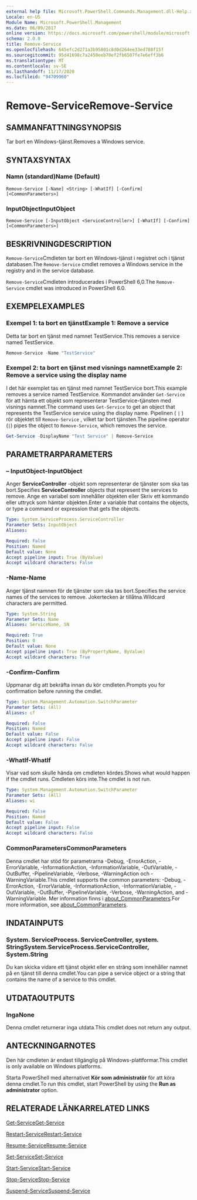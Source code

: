 ```yaml
---
external help file: Microsoft.PowerShell.Commands.Management.dll-Help.xml
Locale: en-US
Module Name: Microsoft.PowerShell.Management
ms.date: 06/09/2017
online version: https://docs.microsoft.com/powershell/module/microsoft.powershell.management/remove-service?view=powershell-7.2&WT.mc_id=ps-gethelp
schema: 2.0.0
title: Remove-Service
ms.openlocfilehash: 645efc2d271a3b95801c8d0d264ee33ed788f15f
ms.sourcegitcommit: 95d41698c7a2450eeb70ef2fb6507fe7e6eff3b6
ms.translationtype: MT
ms.contentlocale: sv-SE
ms.lasthandoff: 11/17/2020
ms.locfileid: "94709960"
---
```

# <span data-ttu-id="6ea0b-102">Remove-Service</span><span class="sxs-lookup"><span data-stu-id="6ea0b-102">Remove-Service</span></span>

## <span data-ttu-id="6ea0b-103">SAMMANFATTNING</span><span class="sxs-lookup"><span data-stu-id="6ea0b-103">SYNOPSIS</span></span>
<span data-ttu-id="6ea0b-104">Tar bort en Windows-tjänst.</span><span class="sxs-lookup"><span data-stu-id="6ea0b-104">Removes a Windows service.</span></span>

## <span data-ttu-id="6ea0b-105">SYNTAX</span><span class="sxs-lookup"><span data-stu-id="6ea0b-105">SYNTAX</span></span>

### <span data-ttu-id="6ea0b-106">Namn (standard)</span><span class="sxs-lookup"><span data-stu-id="6ea0b-106">Name (Default)</span></span>

```
Remove-Service [-Name] <String> [-WhatIf] [-Confirm] [<CommonParameters>]
```

### <span data-ttu-id="6ea0b-107">InputObject</span><span class="sxs-lookup"><span data-stu-id="6ea0b-107">InputObject</span></span>

```
Remove-Service [-InputObject <ServiceController>] [-WhatIf] [-Confirm] [<CommonParameters>]
```

## <span data-ttu-id="6ea0b-108">BESKRIVNING</span><span class="sxs-lookup"><span data-stu-id="6ea0b-108">DESCRIPTION</span></span>

<span data-ttu-id="6ea0b-109">`Remove-Service`Cmdleten tar bort en Windows-tjänst i registret och i tjänst databasen.</span><span class="sxs-lookup"><span data-stu-id="6ea0b-109">The `Remove-Service` cmdlet removes a Windows service in the registry and in the service database.</span></span>

<span data-ttu-id="6ea0b-110">`Remove-Service`Cmdleten introducerades i PowerShell 6,0.</span><span class="sxs-lookup"><span data-stu-id="6ea0b-110">The `Remove-Service` cmdlet was introduced in PowerShell 6.0.</span></span>

## <span data-ttu-id="6ea0b-111">EXEMPEL</span><span class="sxs-lookup"><span data-stu-id="6ea0b-111">EXAMPLES</span></span>

### <span data-ttu-id="6ea0b-112">Exempel 1: ta bort en tjänst</span><span class="sxs-lookup"><span data-stu-id="6ea0b-112">Example 1: Remove a service</span></span>

<span data-ttu-id="6ea0b-113">Detta tar bort en tjänst med namnet TestService.</span><span class="sxs-lookup"><span data-stu-id="6ea0b-113">This removes a service named TestService.</span></span>

```powershell
Remove-Service -Name "TestService"
```

### <span data-ttu-id="6ea0b-114">Exempel 2: ta bort en tjänst med visnings namnet</span><span class="sxs-lookup"><span data-stu-id="6ea0b-114">Example 2: Remove a service using the display name</span></span>

<span data-ttu-id="6ea0b-115">I det här exemplet tas en tjänst med namnet TestService bort.</span><span class="sxs-lookup"><span data-stu-id="6ea0b-115">This example removes a service named TestService.</span></span> <span data-ttu-id="6ea0b-116">Kommandot använder `Get-Service` för att hämta ett objekt som representerar TestService-tjänsten med visnings namnet.</span><span class="sxs-lookup"><span data-stu-id="6ea0b-116">The command uses `Get-Service` to get an object that represents the TestService service using the display name.</span></span> <span data-ttu-id="6ea0b-117">Pipelinen ( `|` ) rör objektet till `Remove-Service` , vilket tar bort tjänsten.</span><span class="sxs-lookup"><span data-stu-id="6ea0b-117">The pipeline operator (`|`) pipes the object to `Remove-Service`, which removes the service.</span></span>

```powershell
Get-Service -DisplayName "Test Service" | Remove-Service
```

## <span data-ttu-id="6ea0b-118">PARAMETRAR</span><span class="sxs-lookup"><span data-stu-id="6ea0b-118">PARAMETERS</span></span>

### <span data-ttu-id="6ea0b-119">– InputObject</span><span class="sxs-lookup"><span data-stu-id="6ea0b-119">-InputObject</span></span>

<span data-ttu-id="6ea0b-120">Anger **ServiceController** -objekt som representerar de tjänster som ska tas bort.</span><span class="sxs-lookup"><span data-stu-id="6ea0b-120">Specifies **ServiceController** objects that represent the services to remove.</span></span> <span data-ttu-id="6ea0b-121">Ange en variabel som innehåller objekten eller Skriv ett kommando eller uttryck som hämtar objekten.</span><span class="sxs-lookup"><span data-stu-id="6ea0b-121">Enter a variable that contains the objects, or type a command or expression that gets the objects.</span></span>

```yaml
Type: System.ServiceProcess.ServiceController
Parameter Sets: InputObject
Aliases:

Required: False
Position: Named
Default value: None
Accept pipeline input: True (ByValue)
Accept wildcard characters: False
```

### <span data-ttu-id="6ea0b-122">-Name</span><span class="sxs-lookup"><span data-stu-id="6ea0b-122">-Name</span></span>

<span data-ttu-id="6ea0b-123">Anger tjänst namnen för de tjänster som ska tas bort.</span><span class="sxs-lookup"><span data-stu-id="6ea0b-123">Specifies the service names of the services to remove.</span></span> <span data-ttu-id="6ea0b-124">Jokertecken är tillåtna.</span><span class="sxs-lookup"><span data-stu-id="6ea0b-124">Wildcard characters are permitted.</span></span>

```yaml
Type: System.String
Parameter Sets: Name
Aliases: ServiceName, SN

Required: True
Position: 0
Default value: None
Accept pipeline input: True (ByPropertyName, ByValue)
Accept wildcard characters: True
```

### <span data-ttu-id="6ea0b-125">-Confirm</span><span class="sxs-lookup"><span data-stu-id="6ea0b-125">-Confirm</span></span>

<span data-ttu-id="6ea0b-126">Uppmanar dig att bekräfta innan du kör cmdleten.</span><span class="sxs-lookup"><span data-stu-id="6ea0b-126">Prompts you for confirmation before running the cmdlet.</span></span>

```yaml
Type: System.Management.Automation.SwitchParameter
Parameter Sets: (All)
Aliases: cf

Required: False
Position: Named
Default value: False
Accept pipeline input: False
Accept wildcard characters: False
```

### <span data-ttu-id="6ea0b-127">-WhatIf</span><span class="sxs-lookup"><span data-stu-id="6ea0b-127">-WhatIf</span></span>

<span data-ttu-id="6ea0b-128">Visar vad som skulle hända om cmdleten kördes.</span><span class="sxs-lookup"><span data-stu-id="6ea0b-128">Shows what would happen if the cmdlet runs.</span></span> <span data-ttu-id="6ea0b-129">Cmdleten körs inte.</span><span class="sxs-lookup"><span data-stu-id="6ea0b-129">The cmdlet is not run.</span></span>

```yaml
Type: System.Management.Automation.SwitchParameter
Parameter Sets: (All)
Aliases: wi

Required: False
Position: Named
Default value: False
Accept pipeline input: False
Accept wildcard characters: False
```

### <span data-ttu-id="6ea0b-130">CommonParameters</span><span class="sxs-lookup"><span data-stu-id="6ea0b-130">CommonParameters</span></span>

<span data-ttu-id="6ea0b-131">Denna cmdlet har stöd för parametrarna -Debug, -ErrorAction, -ErrorVariable, -InformationAction, -InformationVariable, -OutVariable, -OutBuffer, -PipelineVariable, -Verbose, -WarningAction och -WarningVariable.</span><span class="sxs-lookup"><span data-stu-id="6ea0b-131">This cmdlet supports the common parameters: -Debug, -ErrorAction, -ErrorVariable, -InformationAction, -InformationVariable, -OutVariable, -OutBuffer, -PipelineVariable, -Verbose, -WarningAction, and -WarningVariable.</span></span> <span data-ttu-id="6ea0b-132">Mer information finns i [about_CommonParameters](https://go.microsoft.com/fwlink/?LinkID=113216).</span><span class="sxs-lookup"><span data-stu-id="6ea0b-132">For more information, see [about_CommonParameters](https://go.microsoft.com/fwlink/?LinkID=113216).</span></span>

## <span data-ttu-id="6ea0b-133">INDATA</span><span class="sxs-lookup"><span data-stu-id="6ea0b-133">INPUTS</span></span>

### <span data-ttu-id="6ea0b-134">System. ServiceProcess. ServiceController, system. String</span><span class="sxs-lookup"><span data-stu-id="6ea0b-134">System.ServiceProcess.ServiceController, System.String</span></span>

<span data-ttu-id="6ea0b-135">Du kan skicka vidare ett tjänst objekt eller en sträng som innehåller namnet på en tjänst till denna cmdlet.</span><span class="sxs-lookup"><span data-stu-id="6ea0b-135">You can pipe a service object or a string that contains the name of a service to this cmdlet.</span></span>

## <span data-ttu-id="6ea0b-136">UTDATA</span><span class="sxs-lookup"><span data-stu-id="6ea0b-136">OUTPUTS</span></span>

### <span data-ttu-id="6ea0b-137">Inga</span><span class="sxs-lookup"><span data-stu-id="6ea0b-137">None</span></span>

<span data-ttu-id="6ea0b-138">Denna cmdlet returnerar inga utdata.</span><span class="sxs-lookup"><span data-stu-id="6ea0b-138">This cmdlet does not return any output.</span></span>

## <span data-ttu-id="6ea0b-139">ANTECKNINGAR</span><span class="sxs-lookup"><span data-stu-id="6ea0b-139">NOTES</span></span>

<span data-ttu-id="6ea0b-140">Den här cmdleten är endast tillgänglig på Windows-plattformar.</span><span class="sxs-lookup"><span data-stu-id="6ea0b-140">This cmdlet is only available on Windows platforms.</span></span>

<span data-ttu-id="6ea0b-141">Starta PowerShell med alternativet **Kör som administratör** för att köra denna cmdlet.</span><span class="sxs-lookup"><span data-stu-id="6ea0b-141">To run this cmdlet, start PowerShell by using the **Run as administrator** option.</span></span>

## <span data-ttu-id="6ea0b-142">RELATERADE LÄNKAR</span><span class="sxs-lookup"><span data-stu-id="6ea0b-142">RELATED LINKS</span></span>

[<span data-ttu-id="6ea0b-143">Get-Service</span><span class="sxs-lookup"><span data-stu-id="6ea0b-143">Get-Service</span></span>](Get-Service.md)

[<span data-ttu-id="6ea0b-144">Restart-Service</span><span class="sxs-lookup"><span data-stu-id="6ea0b-144">Restart-Service</span></span>](Restart-Service.md)

[<span data-ttu-id="6ea0b-145">Resume-Service</span><span class="sxs-lookup"><span data-stu-id="6ea0b-145">Resume-Service</span></span>](Resume-Service.md)

[<span data-ttu-id="6ea0b-146">Set-Service</span><span class="sxs-lookup"><span data-stu-id="6ea0b-146">Set-Service</span></span>](Set-Service.md)

[<span data-ttu-id="6ea0b-147">Start-Service</span><span class="sxs-lookup"><span data-stu-id="6ea0b-147">Start-Service</span></span>](Start-Service.md)

[<span data-ttu-id="6ea0b-148">Stop-Service</span><span class="sxs-lookup"><span data-stu-id="6ea0b-148">Stop-Service</span></span>](Stop-Service.md)

[<span data-ttu-id="6ea0b-149">Suspend-Service</span><span class="sxs-lookup"><span data-stu-id="6ea0b-149">Suspend-Service</span></span>](Suspend-Service.md)
